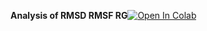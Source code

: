 **Analysis of RMSD RMSF RG**[![Open In Colab](https://colab.research.google.com/assets/colab-badge.svg)](https://colab.research.google.com/github/paulshamrat/rmsd-rmsf-rg--23-0406/blob/main/rmsd-rmsf-rg--23-0406.ipynb)
